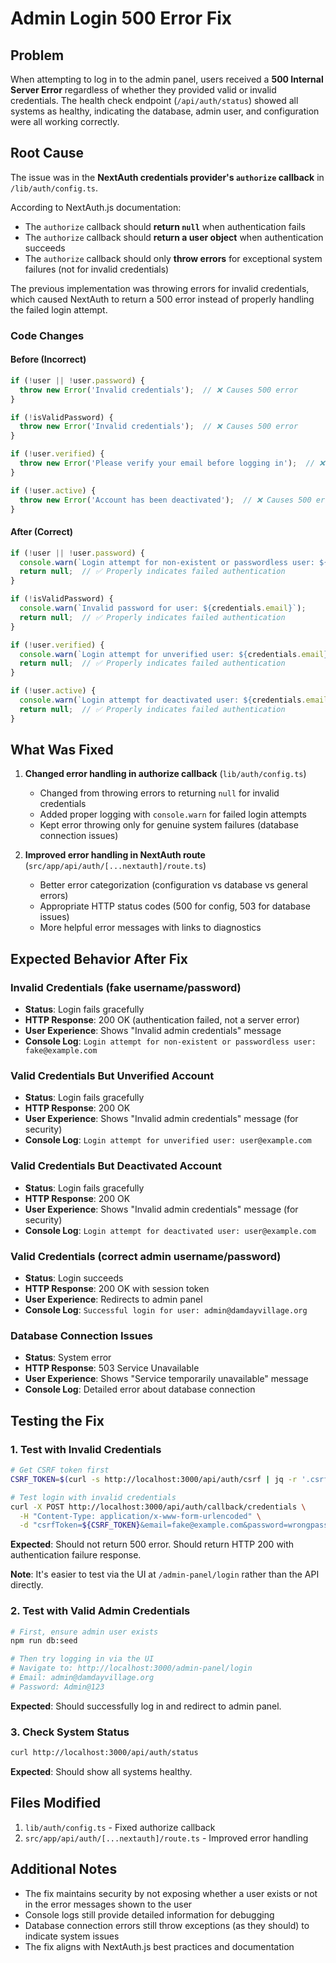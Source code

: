 # Admin Login 500 Error Fix

## Problem
When attempting to log in to the admin panel, users received a **500 Internal Server Error** regardless of whether they provided valid or invalid credentials. The health check endpoint (`/api/auth/status`) showed all systems as healthy, indicating the database, admin user, and configuration were all working correctly.

## Root Cause
The issue was in the **NextAuth credentials provider's `authorize` callback** in `/lib/auth/config.ts`. 

According to NextAuth.js documentation:
- The `authorize` callback should **return `null`** when authentication fails
- The `authorize` callback should **return a user object** when authentication succeeds
- The `authorize` callback should only **throw errors** for exceptional system failures (not for invalid credentials)

The previous implementation was throwing errors for invalid credentials, which caused NextAuth to return a 500 error instead of properly handling the failed login attempt.

### Code Changes

#### Before (Incorrect)
```typescript
if (!user || !user.password) {
  throw new Error('Invalid credentials');  // ❌ Causes 500 error
}

if (!isValidPassword) {
  throw new Error('Invalid credentials');  // ❌ Causes 500 error
}

if (!user.verified) {
  throw new Error('Please verify your email before logging in');  // ❌ Causes 500 error
}

if (!user.active) {
  throw new Error('Account has been deactivated');  // ❌ Causes 500 error
}
```

#### After (Correct)
```typescript
if (!user || !user.password) {
  console.warn(`Login attempt for non-existent or passwordless user: ${credentials.email}`);
  return null;  // ✅ Properly indicates failed authentication
}

if (!isValidPassword) {
  console.warn(`Invalid password for user: ${credentials.email}`);
  return null;  // ✅ Properly indicates failed authentication
}

if (!user.verified) {
  console.warn(`Login attempt for unverified user: ${credentials.email}`);
  return null;  // ✅ Properly indicates failed authentication
}

if (!user.active) {
  console.warn(`Login attempt for deactivated user: ${credentials.email}`);
  return null;  // ✅ Properly indicates failed authentication
}
```

## What Was Fixed

1. **Changed error handling in authorize callback** (`lib/auth/config.ts`)
   - Changed from throwing errors to returning `null` for invalid credentials
   - Added proper logging with `console.warn` for failed login attempts
   - Kept error throwing only for genuine system failures (database connection issues)

2. **Improved error handling in NextAuth route** (`src/app/api/auth/[...nextauth]/route.ts`)
   - Better error categorization (configuration vs database vs general errors)
   - Appropriate HTTP status codes (500 for config, 503 for database issues)
   - More helpful error messages with links to diagnostics

## Expected Behavior After Fix

### Invalid Credentials (fake username/password)
- **Status**: Login fails gracefully
- **HTTP Response**: 200 OK (authentication failed, not a server error)
- **User Experience**: Shows "Invalid admin credentials" message
- **Console Log**: `Login attempt for non-existent or passwordless user: fake@example.com`

### Valid Credentials But Unverified Account
- **Status**: Login fails gracefully
- **HTTP Response**: 200 OK
- **User Experience**: Shows "Invalid admin credentials" message (for security)
- **Console Log**: `Login attempt for unverified user: user@example.com`

### Valid Credentials But Deactivated Account
- **Status**: Login fails gracefully
- **HTTP Response**: 200 OK
- **User Experience**: Shows "Invalid admin credentials" message (for security)
- **Console Log**: `Login attempt for deactivated user: user@example.com`

### Valid Credentials (correct admin username/password)
- **Status**: Login succeeds
- **HTTP Response**: 200 OK with session token
- **User Experience**: Redirects to admin panel
- **Console Log**: `Successful login for user: admin@damdayvillage.org`

### Database Connection Issues
- **Status**: System error
- **HTTP Response**: 503 Service Unavailable
- **User Experience**: Shows "Service temporarily unavailable" message
- **Console Log**: Detailed error about database connection

## Testing the Fix

### 1. Test with Invalid Credentials
```bash
# Get CSRF token first
CSRF_TOKEN=$(curl -s http://localhost:3000/api/auth/csrf | jq -r '.csrfToken')

# Test login with invalid credentials
curl -X POST http://localhost:3000/api/auth/callback/credentials \
  -H "Content-Type: application/x-www-form-urlencoded" \
  -d "csrfToken=${CSRF_TOKEN}&email=fake@example.com&password=wrongpass"
```
**Expected**: Should not return 500 error. Should return HTTP 200 with authentication failure response.

**Note**: It's easier to test via the UI at `/admin-panel/login` rather than the API directly.

### 2. Test with Valid Admin Credentials
```bash
# First, ensure admin user exists
npm run db:seed

# Then try logging in via the UI
# Navigate to: http://localhost:3000/admin-panel/login
# Email: admin@damdayvillage.org
# Password: Admin@123
```
**Expected**: Should successfully log in and redirect to admin panel.

### 3. Check System Status
```bash
curl http://localhost:3000/api/auth/status
```
**Expected**: Should show all systems healthy.

## Files Modified

1. `lib/auth/config.ts` - Fixed authorize callback
2. `src/app/api/auth/[...nextauth]/route.ts` - Improved error handling

## Additional Notes

- The fix maintains security by not exposing whether a user exists or not in the error messages shown to the user
- Console logs still provide detailed information for debugging
- Database connection errors still throw exceptions (as they should) to indicate system issues
- The fix aligns with NextAuth.js best practices and documentation
